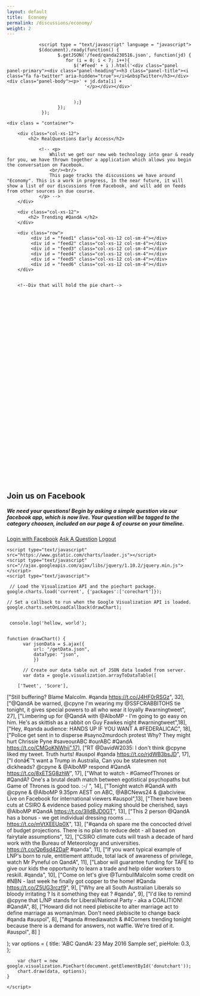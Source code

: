 ```yaml
---
layout: default
title:  Economy 
permalink: /discussions/economy/
weight: 2
---
```



<!-- Begin Feed Section --> 
<section id ="feed-page">

<div id="content">

<script type = "text/javascript" 
		         src = "http://ajax.googleapis.com/ajax/libs/jquery/2.1.3/jquery.min.js"></script>	
		        <script type = "text/javascript" language = "javascript">
		        $(document).ready(function() {
		               $.getJSON('/feed/qanda230516.json', function(jd) {
		               	  for (i = 0; i < 7; i++){
		                 	 $('#feed' + i ).html('<div class="panel panel-primary"><div class="panel-heading"><h3 class="panel-title"><i class="fa fa-twitter" aria-hidden="true"></i>&nbspTwitter</h3></div><div class="panel-body"><p>' + jd.data[i] + 
		                         '</p></div></div>'   	


		                 	 );}	  
		               });
		         });
</script>


	<div class = "container"> 	

		<div class="col-xs-12">
			<h2> RealQuestions Early Access</h2>
				
				<!-- <p>
					Whilst we get our new web technology into gear & ready for you, we have thrown together a application which allows you begin the conversation on Facebook.
					<br/><br/>
					This page tracks the discussions we have around "Economy". This is a work in progress, In the near future, it will show a list of our discussions from Facebook, and will add on feeds from other sources in due course.
				</p> -->
		</div>

		<div class="col-xs-12">
			<h2> Trending #QandA </h2>
		</div>

		<div class="row">			 		
			 <div id = "feed1" class="col-xs-12 col-sm-4"></div>
			 <div id = "feed2" class="col-xs-12 col-sm-4"></div>
			 <div id = "feed3" class="col-xs-12 col-sm-4"></div>
			 <div id = "feed4" class="col-xs-12 col-sm-4"></div>
			 <div id = "feed5" class="col-xs-12 col-sm-4"></div>
			 <div id = "feed6" class="col-xs-12 col-sm-4"></div>
		</div> 


		<!--Div that will hold the pie chart-->
     
<div class = "col-xs-12">
	<div id="donutchart" style="height: 500px;"></div>
</div>


<div class="col-xs-12 well">
        <h2>Join us on Facebook</h2>
        <h5>We need your questions! Begin by asking a simple question via our facebook app, which is now live. Your question will be tagged to the category choosen, included on our page & of course on your timeline.</h5>
         <p>
<!--            <a href="#me" class="btn btn-primary btn-large btn-profile hidden">View My Profile</a> -->
            <a href="#login" class="btn btn-primary btn-large btn-login">Login with Facebook</a>
            <a href="#post" class="btn btn-default btn-profile hidden">Ask A Question</a>
            <a href="#logout" class="btn btn-danger btn-profile hidden">Logout</a>
        </p>
</div>



<!-- 
<div class="col-md-6 col-sm-6 col-xs-12">
	     <img class="img-responsive" src="{{ my_page.url | prepend: site.baseurl }}/assets/earlyaccess/economy.jpg" alt="" />
	</div>

-->

</div>


<!--Load the AJAX API-->
    <script type="text/javascript" src="https://www.gstatic.com/charts/loader.js"></script>
    <script type="text/javascript" src="//ajax.googleapis.com/ajax/libs/jquery/1.10.2/jquery.min.js"></script>
    <script type="text/javascript">

     // Load the Visualization API and the piechart package.
    google.charts.load('current', {'packages':['corechart']});
      
    // Set a callback to run when the Google Visualization API is loaded.
    google.charts.setOnLoadCallback(drawChart);


     console.log('hellow, world');


    function drawChart() {
	      var jsonData = $.ajax({
	          url: "/getData.json",
	          dataType: "json",
	          })

	      // Create our data table out of JSON data loaded from server.
	      var data = google.visualization.arrayToDataTable([

        ['Tweet', 'Score'],
["Still buffering? Blame Malcolm. #qanda https://t.co/J4HF0rRSGz", 32],
["@QandA be warned, @cpyne I'm wearing my @SSFCRABBITOHS tie tonight, it gives special powers to all who wear it loyally #warningtweet", 27],
["Limbering up for @QandA with @AlboMP - I'm going to go easy on him. He's as skittish as a rabbit on Guy Fawkes night #warningtweet",18],
["Hey, #qanda audience: HANDS UP IF YOU WANT A #FEDERALICAC", 18],
["Police get sent in to disperse #sayno2murdoch protest Why? They might hurt Chrissie Pyne #saveourABC #ourABC #QandA https://t.co/CMGoKNWhij",17],
["RT @DavidW2035: I don't think @cpyne liked my tweet. Truth hurts! #auspol #qanda https://t.co/rjdWB3bsJD", 17],
["I donâ€™t want a Trump in Australia, Can you be statesmen not dickheads? @cpyne &amp; @AlboMP respond #QandA https://t.co/8xETSG8zhW", 17],
["What to watch - #GameofThrones or #QandA? One's a brutal death match between egotistical psychopaths but Game of Thrones is good too. :-/ ", 14],
["Tonight watch #QandA with @cpyne &amp; @AlboMP 9.35pm AEST on ABC, @ABCNews24 &amp; @abciview. Live on Facebook for international viewers #auspol",13],
["There have been cuts at CSIRO &amp; evidence based policy making should be cherished, says @AlboMP #QandA https://t.co/3IIdBJD0GT", 13],
["This 2 person @QandA has a bonus - we get individual dressing rooms .... https://t.co/mVtXEEUp0X", 13],
["#qanda oh spare me the concocted drivel of budget projections. There is no plan to reduce debt - all based on fairytale assumptions",  12],
["CSIRO climate cuts will trash a decade of hard work with the Bureau of Meteorology and universities. https://t.co/Qp6sd42DaP #qanda", 11],
["If you want typical example of LNP's born to rule, entitlement attitude, total lack of awareness of privilege, watch Mr Pyneful on QandA", 11],
["Labor will guarantee funding for TAFE to give our kids the opportunity to learn a trade and help older workers to reskill. #qanda", 10],
["Come on let's give @TurnbullMalcolm some credit on #NBN - last week he finally got copper to the home! #Qanda https://t.co/Z5UG3rczf9", 9],
["Why are all South Australian Liberals so bloody irritating ? Is it something they eat ? #qanda",  9],
["I'd like to remind @cpyne that L/NP stands for Liberal/National Party - aka a COALITION! #QandA",  8],
["Howard did not need plebiscite to alter marriage act to define marriage as woman/man. Don't need plebiscite to change back #qanda #auspol", 8],
["#qanda #mediawatch &amp; #4Corners trending tonight because there is a demand for answers, not waffle. We're tired of it. #auspol", 8]
         ]

);
	      var options = {
          title: 'ABC QandA:  23 May 2016 Sample set',
          pieHole: 0.3,
        };



        var chart = new google.visualization.PieChart(document.getElementById('donutchart'));
        chart.draw(data, options);
    }

    </script>







<div id="contentactions">
</div>


</section> <!-- End Feed Section --> 


